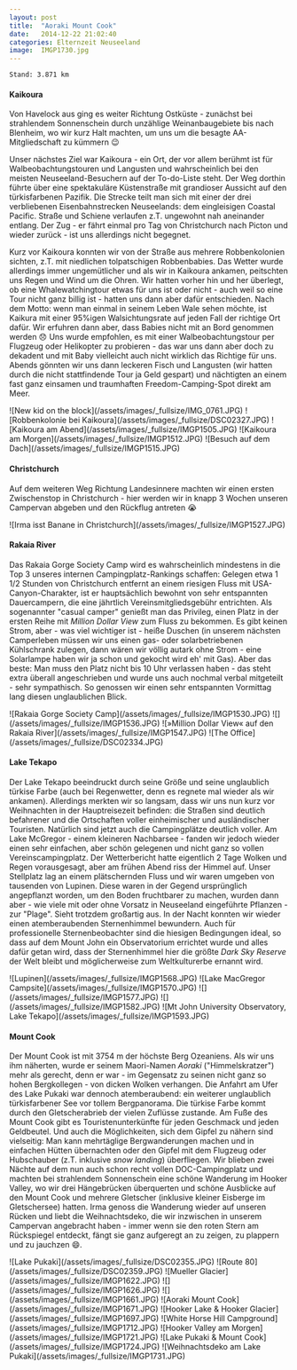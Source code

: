 ```yaml
---
layout: post
title:  "Aoraki Mount Cook"
date:   2014-12-22 21:02:40
categories: Elternzeit Neuseeland
image:  IMGP1730.jpg
---
```

	Stand: 3.871 km

#### Kaikoura

Von Havelock aus ging es weiter Richtung Ostküste - zunächst bei strahlendem Sonnenschein durch unzählige Weinanbaugebiete bis nach Blenheim, wo wir kurz Halt machten, um uns um die besagte AA-Mitgliedschaft zu kümmern :wink:

Unser nächstes Ziel war Kaikoura - ein Ort, der vor allem berühmt ist für Walbeobachtungstouren und Langusten und wahrscheinlich bei den meisten Neuseeland-Besuchern auf der To-do-Liste steht. Der Weg dorthin führte über eine spektakuläre Küstenstraße mit grandioser Aussicht auf den türkisfarbenen Pazifik. Die Strecke teilt man sich mit einer der drei verbliebenen Eisenbahnstrecken Neuseelands: dem eingleisigen Coastal Pacific. Straße und Schiene verlaufen z.T. ungewohnt nah aneinander entlang. Der Zug - er fährt einmal pro Tag von Christchurch nach Picton und wieder zurück - ist uns allerdings nicht begegnet.

Kurz vor Kaikoura konnten wir von der Straße aus mehrere Robbenkolonien sichten, z.T. mit niedlichen tolpatschigen Robbenbabies. Das Wetter wurde allerdings immer ungemütlicher und als wir in Kaikoura ankamen, peitschten uns Regen und Wind um die Ohren. Wir hatten vorher hin und her überlegt, ob eine Whalewatchingtour etwas für uns ist oder nicht - auch weil so eine Tour nicht ganz billig ist - hatten uns dann aber dafür entschieden. Nach dem Motto: wenn man einmal in seinem Leben Wale sehen möchte, ist Kaikura mit einer 95%igen Walsichtungsrate auf jeden Fall der richtige Ort dafür. Wir erfuhren dann aber, dass Babies nicht mit an Bord genommen werden :disappointed: Uns wurde empfohlen, es mit einer Walbeobachtungstour per Flugzeug oder Helikopter zu probieren - das war uns dann aber doch zu dekadent und mit Baby vielleicht auch nicht wirklich das Richtige für uns. Abends gönnten wir uns dann leckeren Fisch und Langusten (wir hatten durch die nicht stattfindende Tour ja Geld gespart) und nächtigten an einem fast ganz einsamen und traumhaften Freedom-Camping-Spot direkt am Meer.

<div class="carousel">
![New kid on the block](/assets/images/_fullsize/IMG_0761.JPG)
![Robbenkolonie bei Kaikoura](/assets/images/_fullsize/DSC02327.JPG)
![Kaikoura am Abend](/assets/images/_fullsize/IMGP1505.JPG)
![Kaikoura am Morgen](/assets/images/_fullsize/IMGP1512.JPG)
![Besuch auf dem Dach](/assets/images/_fullsize/IMGP1515.JPG)
</div>

#### Christchurch

Auf dem weiteren Weg Richtung Landesinnere machten wir einen ersten Zwischenstop in Christchurch - hier werden wir in knapp 3 Wochen unseren Campervan abgeben und den Rückflug antreten :sob:

<div class="carousel">
![Irma isst Banane in Christchurch](/assets/images/_fullsize/IMGP1527.JPG)
</div>

#### Rakaia River

Das Rakaia Gorge Society Camp wird es wahrscheinlich mindestens in die Top 3 unseres internen Campingplatz-Rankings schaffen: Gelegen etwa 1 1/2 Stunden von Christchurch entfernt an einem riesigen Fluss mit USA-Canyon-Charakter, ist er hauptsächlich bewohnt von sehr entspannten Dauercampern, die eine jährtlich Vereinsmitgliedsgebühr entrichten. Als sogenannter "casual camper" genießt man das Privileg, einen Platz in der ersten Reihe mit *Million Dollar View* zum Fluss zu bekommen. Es gibt keinen Strom, aber - was viel wichtiger ist - heiße Duschen (in unserem nächsten Camperleben müssen wir uns einen gas- oder solarbetriebenen Kühlschrank zulegen, dann wären wir völlig autark ohne Strom - eine Solarlampe haben wir ja schon und gekocht wird eh' mit Gas). Aber das beste: Man muss den Platz nicht bis 10 Uhr verlassen haben - das steht extra überall angeschrieben und wurde uns auch nochmal verbal mitgeteilt - sehr sympathisch. So genossen wir einen sehr entspannten Vormittag lang diesen unglaublichen Blick.

<div class="carousel">
![Rakaia Gorge Society Camp](/assets/images/_fullsize/IMGP1530.JPG)
![](/assets/images/_fullsize/IMGP1536.JPG)
![»Million Dollar View« auf den Rakaia River](/assets/images/_fullsize/IMGP1547.JPG)
![The Office](/assets/images/_fullsize/DSC02334.JPG)
</div>

#### Lake Tekapo

Der Lake Tekapo beeindruckt durch seine Größe und seine unglaublich türkise Farbe (auch bei Regenwetter, denn es regnete mal wieder als wir ankamen). Allerdings merkten wir so langsam, dass wir uns nun kurz vor Weihnachten in der Hauptreisezeit befinden: die Straßen sind deutlich befahrener und die Ortschaften voller einheimischer und ausländischer Touristen. Natürlich sind jetzt auch die Campingplätze deutlich voller. Am Lake McGregor - einem kleineren Nachbarsee - fanden wir jedoch wieder einen sehr einfachen, aber schön gelegenen und nicht ganz so vollen Vereinscampingplatz. Der Wetterbericht hatte eigentlich 2 Tage Wolken und Regen vorausgesagt, aber am frühen Abend riss der Himmel auf. Unser Stellplatz lag an einem plätschernden Fluss und wir waren umgeben von tausenden von Lupinen. Diese waren in der Gegend ursprünglich angepflanzt worden, um den Boden fruchtbarer zu machen, wurden dann aber - wie viele mit oder ohne Vorsatz in Neuseeland eingeführte Pflanzen - zur "Plage". Sieht trotzdem großartig aus. In der Nacht konnten wir wieder einen atemberaubenden Sternenhimmel bewundern. Auch für professionelle Sternenbeobachter sind die hiesigen Bedingungen ideal, so dass auf dem Mount John ein Observatorium errichtet wurde und alles dafür getan wird, dass der Sternenhimmel hier die größte *Dark Sky Reserve* der Welt bleibt und möglicherweise zum Weltkulturerbe ernannt wird.

<div class="carousel">
![Lupinen](/assets/images/_fullsize/IMGP1568.JPG)
![Lake MacGregor Campsite](/assets/images/_fullsize/IMGP1570.JPG)
![](/assets/images/_fullsize/IMGP1577.JPG)
![](/assets/images/_fullsize/IMGP1582.JPG)
![Mt John University Observatory, Lake Tekapo](/assets/images/_fullsize/IMGP1593.JPG)
</div>

#### Mount Cook

Der Mount Cook ist mit 3754 m der höchste Berg Ozeaniens. Als wir uns ihm näherten, wurde er seinem Maori-Namen *Aoraki* ("Himmelskratzer") mehr als gerecht, denn er war - im Gegensatz zu seinen nicht ganz so hohen Bergkollegen - von dicken Wolken verhangen. Die Anfahrt am Ufer des Lake Pukaki war dennoch atemberaubend: ein weiterer unglaublich türkisfarbener See vor tollem Bergpanorama. Die türkise Farbe kommt durch den Gletscherabrieb der vielen Zuflüsse zustande. Am Fuße des Mount Cook gibt es Touristenunterkünfte für jeden Geschmack und jeden Geldbeutel. Und auch die Möglichkeiten, sich dem Gipfel zu nähern sind vielseitig: Man kann mehrtäglige Bergwanderungen machen und in einfachen Hütten übernachten oder den Gipfel mit dem Flugzeug oder Hubschauber (z.T. inklusive *snow landing*) überfliegen. Wir blieben zwei Nächte auf dem nun auch schon recht vollen DOC-Campingplatz und machten bei strahlendem Sonnenschein eine schöne Wanderung im Hooker Valley, wo wir drei Hängebrücken überquerten und schöne Ausblicke auf den Mount Cook und mehrere Gletscher (inklusive kleiner Eisberge im Gletschersee) hatten. Irma genoss die Wanderung wieder auf unseren Rücken und liebt die Weihnachtsdeko, die wir inzwischen in unserem Campervan angebracht haben - immer wenn sie den roten Stern am Rückspiegel entdeckt, fängt sie ganz aufgeregt an zu zeigen, zu plappern und zu jauchzen :smile:.

<div class="carousel">
![Lake Pukaki](/assets/images/_fullsize/DSC02355.JPG)
![Route 80](/assets/images/_fullsize/DSC02359.JPG)
![Mueller Glacier](/assets/images/_fullsize/IMGP1622.JPG)
![](/assets/images/_fullsize/IMGP1626.JPG)
![](/assets/images/_fullsize/IMGP1661.JPG)
![Aoraki Mount Cook](/assets/images/_fullsize/IMGP1671.JPG)
![Hooker Lake & Hooker Glacier](/assets/images/_fullsize/IMGP1697.JPG)
![White Horse Hill Campground](/assets/images/_fullsize/IMGP1712.JPG)
![Hooker Valley am Morgen](/assets/images/_fullsize/IMGP1721.JPG)
![Lake Pukaki & Mount Cook](/assets/images/_fullsize/IMGP1724.JPG)
![Weihnachtsdeko am Lake Pukaki](/assets/images/_fullsize/IMGP1731.JPG)
</div>
